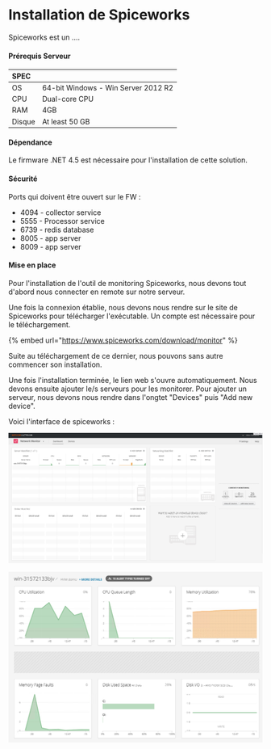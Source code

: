 # Installation de Spiceworks

Spiceworks est un ....

#### Prérequis Serveur

| SPEC |  |
| :--- | :--- |
| OS | 64-bit Windows - Win Server 2012 R2 |
| CPU | Dual-core CPU |
| RAM | 4GB |
| Disque | At least 50 GB |

#### Dépendance 

Le firmware .NET 4.5 est nécessaire pour l'installation de cette solution.

#### Sécurité

Ports qui doivent être ouvert sur le FW :

* 4094 - collector service
* 5555 - Processor service
* 6739 - redis database
* 8005 - app server
* 8009 - app server

#### Mise en place 

Pour l'installation de l'outil de monitoring Spiceworks, nous devons tout d'abord nous connecter en remote sur notre serveur. 

Une fois la connexion établie, nous devons nous rendre sur le site de Spiceworks pour télécharger l'exécutable. Un compte est nécessaire pour le téléchargement.

{% embed url="https://www.spiceworks.com/download/monitor" %}

Suite au téléchargement de ce dernier, nous pouvons sans autre commencer son installation.

Une fois l'installation terminée, le lien web s'ouvre automatiquement. Nous devons ensuite ajouter le/s serveurs pour les monitorer. Pour ajouter un serveur, nous devons nous rendre dans l'ongtet "Devices" puis "Add new device".

Voici l'interface de spiceworks : 

![](.gitbook/assets/image.png)

![](.gitbook/assets/image%20%281%29.png)

